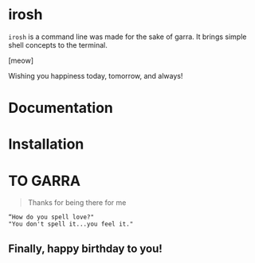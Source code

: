 # irosh
`irosh` is a command line was made for the sake of garra. It brings simple shell concepts to the terminal.

[meow]

Wishing you happiness today, tomorrow, and always!

# Documentation

# Installation

# TO GARRA
> Thanks for being there for me

```
“How do you spell love?"
"You don't spell it...you feel it."
```

## Finally, happy birthday to you!
